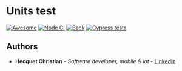 # Units test

[![Awesome](https://cdn.rawgit.com/sindresorhus/awesome/d7305f38d29fed78fa85652e3a63e154dd8e8829/media/badge.svg)](https://www.youtube.com/watch?v=dQw4w9WgXcQ)
[![Node CI](https://github.com/Kryss13/Units-test/actions/workflows/nodeci.yml/badge.svg)](https://github.com/Kryss13/Units-test/actions/workflows/nodeci.yml)
[![Back](https://github.com/Kryss13/Units-test/workflows/back.yml/badge.svg)](https://github.com/Kryss13/Units-test/actions/workflows/back.yml)
[![Cypress tests](https://github.com/Kryss13/Units-test/actions/workflows/cypress.yml/badge.svg)](https://github.com/Kryss13/Units-test/actions/workflows/cypress.yml)

## Authors

* **Hecquet Christian** - *Software developer, mobile & iot* - [Linkedin](https://www.linkedin.com/in/christian-hecquet-978665178/)
